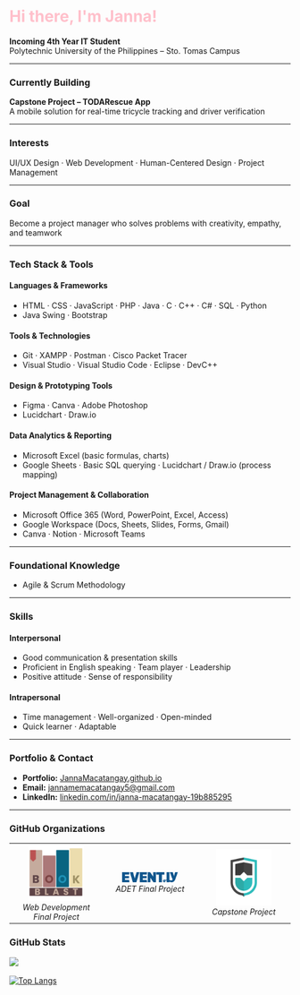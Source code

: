 <h1 style="color:#FFC0CB;">Hi there, I'm Janna!</h1>

**Incoming 4th Year IT Student**  
Polytechnic University of the Philippines – Sto. Tomas Campus  

---

### Currently Building
**Capstone Project – TODARescue App**  
A mobile solution for real-time tricycle tracking and driver verification

---

### Interests
UI/UX Design · Web Development · Human-Centered Design · Project Management

---

### Goal  
Become a project manager who solves problems with creativity, empathy, and teamwork 

---

### Tech Stack & Tools

#### Languages & Frameworks
- HTML · CSS · JavaScript · PHP · Java · C · C++ · C# · SQL · Python  
- Java Swing · Bootstrap

#### Tools & Technologies  
- Git · XAMPP · Postman · Cisco Packet Tracer  
- Visual Studio · Visual Studio Code · Eclipse · DevC++

#### Design & Prototyping Tools  
- Figma · Canva · Adobe Photoshop  
- Lucidchart · Draw.io

#### Data Analytics & Reporting  
- Microsoft Excel (basic formulas, charts)  
- Google Sheets · Basic SQL querying · Lucidchart / Draw.io (process mapping)

#### Project Management & Collaboration  
- Microsoft Office 365 (Word, PowerPoint, Excel, Access)  
- Google Workspace (Docs, Sheets, Slides, Forms, Gmail)  
- Canva · Notion · Microsoft Teams

---

### Foundational Knowledge  
- Agile & Scrum Methodology  

---

### Skills

#### Interpersonal  
- Good communication & presentation skills  
- Proficient in English speaking · Team player · Leadership  
- Positive attitude · Sense of responsibility

#### Intrapersonal  
- Time management · Well-organized · Open-minded  
- Quick learner · Adaptable

---

### Portfolio & Contact

- **Portfolio:** [JannaMacatangay.github.io](https://jannamacatangay.github.io)  
- **Email:** jannamemacatangay5@gmail.com  
- **LinkedIn:** [linkedin.com/in/janna-macatangay-19b885295](https://www.linkedin.com/in/janna-macatangay-19b885295/)

---
### GitHub Organizations
<table>
  <tr>
    <td align="center" width="33%">
      <a href="https://github.com/Pages-Beyond/BookBlast-Website">
        <img src="assets/bookblast.png" alt="Pages-Beyond: BookBlast" width="100" />
      </a>
      <br />
      <em>Web Development Final Project</em>
    </td>
    <td align="center" width="33%">
      <a href="https://github.com/pupstc-student-academic-works/adet-grp-5">
        <img src="assets/evently.png" alt="ADET FINAL PROJECT - Group 5" width="100" />
      </a>
      <br />
      <em>ADET Final Project</em>
    </td>
    <td align="center" width="33%">
      <a href="https://github.com/TODARescue">
        <img src="assets/todarescue.png" alt="TODARescue" width="100" />
      </a>
      <br />
      <em>Capstone Project</em>
    </td>
  </tr>
</table>


### GitHub Stats

[![](https://github-readme-stats.vercel.app/api?username=JannaMacatangay&show_icons=true&title_color=FFC0CB&text_color=FFC0CB&icon_color=FFC0CB&bg_color=222222&border_radius=12&hide_border=true)](https://github.com/anuraghazra/github-readme-stats)

[![Top Langs](https://github-readme-stats.vercel.app/api/top-langs/?username=JannaMacatangay&layout=compact&title_color=FFC0CB&text_color=FFC0CB&bg_color=222222&hide_border=true&border_radius=12)](https://github.com/anuraghazra/github-readme-stats)
